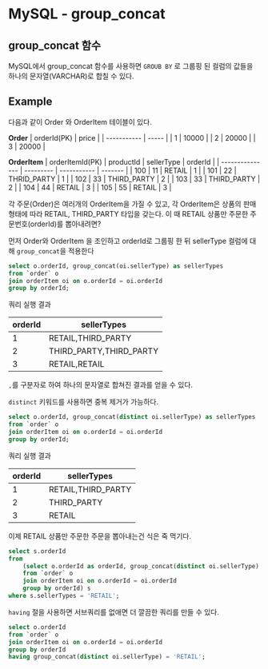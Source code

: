 # MySQL - group_concat

## group_concat 함수
MySQL에서 group_concat 함수를 사용하면 `GROUB BY` 로 그룹핑 된 컬럼의 값들을 하나의 문자열(VARCHAR)로 합칠 수 있다.

## Example
다음과 같이 Order 와 OrderItem 테이블이 있다. 

**Order**
| orderId(PK) | price |
| ----------- | ----- |
| 1           | 10000 |
| 2           | 20000 |
| 3           | 20000 |

**OrderItem**
| orderItemId(PK) | productId | sellerType  | orderId |
| --------------- | --------- | ----------- | ------- |
| 100             | 11        | RETAIL      | 1       |
| 101             | 22        | THRID_PARTY | 1       |
| 102             | 33        | THIRD_PARTY | 2       |
| 103             | 33        | THIRD_PARTY | 2       |
| 104             | 44        | RETAIL      | 3       |
| 105             | 55        | RETAIL      | 3       |

각 주문(Order)은 여러개의 OrderItem을 가질 수 있고, 각 OrderItem은 상품의 판매 형태에 따라 RETAIL, THIRD_PARTY 타입을 갖는다. 이 때 RETAIL 상품만 주문한 주문번호(orderId)를 뽑아내려면?

먼저 Order와 OrderItem 을 조인하고 orderId로 그룹핑 한 뒤 sellerType 컬럼에 대해 `group_concat`을 적용한다

```sql
select o.orderId, group_concat(oi.sellerType) as sellerTypes
from `order` o
join orderItem oi on o.orderId = oi.orderId
group by orderId;
```

쿼리 실행 결과

| orderId | sellerTypes             |
| ------- | ----------------------- |
| 1       | RETAIL,THIRD_PARTY      |
| 2       | THIRD_PARTY,THIRD_PARTY |
| 3       | RETAIL,RETAIL           |
`,`를 구분자로 하여 하나의 문자열로 합쳐진 결과를 얻을 수 있다.

`distinct` 키워드를 사용하면 중복 제거가 가능하다.
```sql
select o.orderId, group_concat(distinct oi.sellerType) as sellerTypes
from `order` o
join orderItem oi on o.orderId = oi.orderId
group by orderId;
```
쿼리 실행 결과

| orderId | sellerTypes        |
| ------- | ------------------ |
| 1       | RETAIL,THIRD_PARTY |
| 2       | THIRD_PARTY        |
| 3       | RETAIL             |
이제 RETAIL 상품만 주문한 주문을 뽑아내는건 식은 죽 먹기다.
```sql
select s.orderId 
from
    (select o.orderId as orderId, group_concat(distinct oi.sellerType) as sellerTypes
    from `order` o
    join orderItem oi on o.orderId = oi.orderId
    group by orderId) s
where s.sellerTypes = 'RETAIL';
```

`having` 절을 사용하면 서브쿼리를 없애면 더 깔끔한 쿼리를 만들 수 있다.
```sql
select o.orderId
from `order` o
join orderItem oi on o.orderId = oi.orderId
group by orderId
having group_concat(distinct oi.sellerType) = 'RETAIL';
```